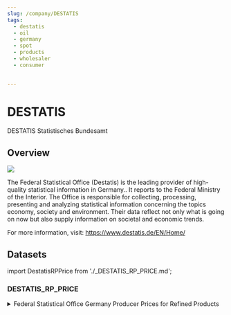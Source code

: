 ```yaml
---
slug: /company/DESTATIS
tags:
  - destatis
  - oil
  - germany
  - spot
  - products
  - wholesaler
  - consumer
  

---
```


DESTATIS
============================================================

DESTATIS Statistisches Bundesamt

## Overview

![](/img/data/destatis.jpg)

The Federal Statistical Office (Destatis) is the leading provider of high-quality statistical information in Germany.. It reports to the Federal Ministry of the Interior. The Office is responsible for collecting, processing, presenting and analyzing statistical information concerning the topics economy, society and environment. Their data reflect not only what is going on now but also supply information on societal and economic trends.

For more information, visit: https://www.destatis.de/EN/Home/

## Datasets

import DestatisRPPrice from './_DESTATIS_RP_PRICE.md';

### DESTATIS_RP_PRICE
<details>
<summary>Federal Statistical Office Germany Producer Prices for Refined Products</summary>
<DestatisRPPrice/>
</details>